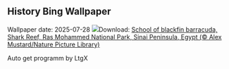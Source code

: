 ## History Bing Wallpaper
Wallpaper date: 2025-07-28
![](https://www.bing.com/th?id=OHR.BlackfinBarracuda_EN-CA3621644676_UHD.jpg&w=1000)Download: [School of blackfin barracuda, Shark Reef, Ras Mohammed National Park, Sinai Peninsula, Egypt (© Alex Mustard/Nature Picture Library)](https://www.bing.com/th?id=OHR.BlackfinBarracuda_EN-CA3621644676_UHD.jpg)

Auto get programm by LtgX

